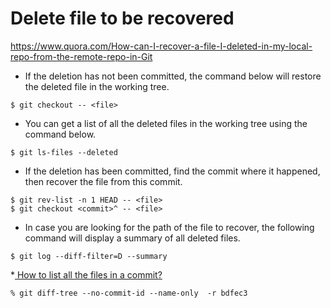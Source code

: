 # Delete file to be recovered

https://www.quora.com/How-can-I-recover-a-file-I-deleted-in-my-local-repo-from-the-remote-repo-in-Git

* If the deletion has not been committed, the command below will restore the deleted file in the working tree.

```
$ git checkout -- <file>
```

* You can get a list of all the deleted files in the working tree using the command below.

```
$ git ls-files --deleted
```


* If the deletion has been committed, find the commit where it happened, then recover the file from this commit.

```
$ git rev-list -n 1 HEAD -- <file>
$ git checkout <commit>^ -- <file>
```

* In case you are looking for the path of the file to recover, the following command will display a summary of all deleted files.

```
$ git log --diff-filter=D --summary
```

*[ How to list all the files in a commit?](https://stackoverflow.com/questions/424071/how-to-list-all-the-files-in-a-commit)

```
% git diff-tree --no-commit-id --name-only  -r bdfec3
```
